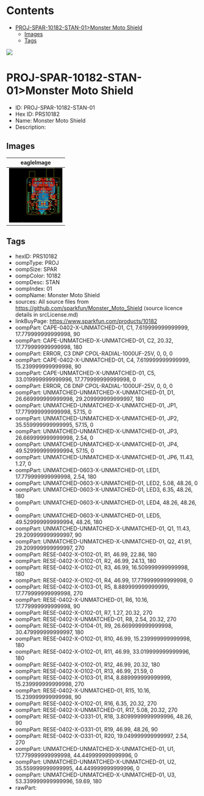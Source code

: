 



Contents
========

* [PROJ-SPAR-10182-STAN-01>Monster Moto Shield](#proj-spar-10182-stan-01monster-moto-shield)
	* [Images](#images)
	* [Tags](#tags)
  
![][im]
# PROJ-SPAR-10182-STAN-01>Monster Moto Shield

- ID: PROJ-SPAR-10182-STAN-01
- Hex ID: PRS10182
- Name: Monster Moto Shield
- Description: 

## Images
  
  

|eagleImage|
| :---: |
|[![eagleImage](eagleImage_140.png)](eagleImage_600.png)|

## Tags

- hexID: PRS10182
- oompType: PROJ
- oompSize: SPAR
- oompColor: 10182
- oompDesc: STAN
- oompIndex: 01
- oompName: Monster Moto Shield
- sources: All source files from https://github.com/sparkfun/Monster_Moto_Shield (source licence details in srcLicense.md)
- linkBuyPage: https://www.sparkfun.com/products/10182
- oompPart: CAPE-0402-X-UNMATCHED-01, C1, 7.619999999999999, 17.779999999999998, 90
- oompPart: CAPE-UNMATCHED-X-UNMATCHED-01, C2, 20.32, 17.779999999999998, 180
- oompPart: ERROR, C3 DNP CPOL-RADIAL-1000UF-25V, 0, 0, 0
- oompPart: CAPE-0402-X-UNMATCHED-01, C4, 7.619999999999999, 15.239999999999998, 90
- oompPart: CAPE-UNMATCHED-X-UNMATCHED-01, C5, 33.019999999999996, 17.779999999999998, 0
- oompPart: ERROR, C6 DNP CPOL-RADIAL-1000UF-25V, 0, 0, 0
- oompPart: UNMATCHED-UNMATCHED-X-UNMATCHED-01, D1, 26.669999999999998, 29.209999999999997, 180
- oompPart: UNMATCHED-UNMATCHED-X-UNMATCHED-01, JP1, 17.779999999999998, 57.15, 0
- oompPart: UNMATCHED-UNMATCHED-X-UNMATCHED-01, JP2, 35.559999999999995, 57.15, 0
- oompPart: UNMATCHED-UNMATCHED-X-UNMATCHED-01, JP3, 26.669999999999998, 2.54, 0
- oompPart: UNMATCHED-UNMATCHED-X-UNMATCHED-01, JP4, 49.529999999999994, 57.15, 0
- oompPart: UNMATCHED-UNMATCHED-X-UNMATCHED-01, JP6, 11.43, 1.27, 0
- oompPart: UNMATCHED-0603-X-UNMATCHED-01, LED1, 17.779999999999998, 2.54, 180
- oompPart: UNMATCHED-0603-X-UNMATCHED-01, LED2, 5.08, 48.26, 0
- oompPart: UNMATCHED-0603-X-UNMATCHED-01, LED3, 6.35, 48.26, 180
- oompPart: UNMATCHED-0603-X-UNMATCHED-01, LED4, 48.26, 48.26, 0
- oompPart: UNMATCHED-0603-X-UNMATCHED-01, LED5, 49.529999999999994, 48.26, 180
- oompPart: UNMATCHED-UNMATCHED-X-UNMATCHED-01, Q1, 11.43, 29.209999999999997, 90
- oompPart: UNMATCHED-UNMATCHED-X-UNMATCHED-01, Q2, 41.91, 29.209999999999997, 270
- oompPart: RESE-0402-X-O102-01, R1, 46.99, 22.86, 180
- oompPart: RESE-0402-X-O102-01, R2, 46.99, 24.13, 180
- oompPart: RESE-0402-X-O102-01, R3, 46.99, 16.509999999999998, 180
- oompPart: RESE-0402-X-O102-01, R4, 46.99, 17.779999999999998, 0
- oompPart: RESE-0402-X-O103-01, R5, 8.889999999999999, 17.779999999999998, 270
- oompPart: RESE-0402-X-UNMATCHED-01, R6, 10.16, 17.779999999999998, 90
- oompPart: RESE-0402-X-O102-01, R7, 1.27, 20.32, 270
- oompPart: RESE-0402-X-UNMATCHED-01, R8, 2.54, 20.32, 270
- oompPart: RESE-0402-X-O104-01, R9, 26.669999999999998, 30.479999999999997, 180
- oompPart: RESE-0402-X-O102-01, R10, 46.99, 15.239999999999998, 180
- oompPart: RESE-0402-X-O102-01, R11, 46.99, 33.019999999999996, 180
- oompPart: RESE-0402-X-O102-01, R12, 46.99, 20.32, 180
- oompPart: RESE-0402-X-O102-01, R13, 46.99, 21.59, 0
- oompPart: RESE-0402-X-O103-01, R14, 8.889999999999999, 15.239999999999998, 270
- oompPart: RESE-0402-X-UNMATCHED-01, R15, 10.16, 15.239999999999998, 90
- oompPart: RESE-0402-X-O102-01, R16, 6.35, 20.32, 270
- oompPart: RESE-0402-X-UNMATCHED-01, R17, 5.08, 20.32, 270
- oompPart: RESE-0402-X-O331-01, R18, 3.8099999999999996, 48.26, 90
- oompPart: RESE-0402-X-O331-01, R19, 46.99, 48.26, 90
- oompPart: RESE-0402-X-O331-01, R20, 19.049999999999997, 2.54, 270
- oompPart: UNMATCHED-UNMATCHED-X-UNMATCHED-01, U1, 17.779999999999998, 44.449999999999996, 0
- oompPart: UNMATCHED-UNMATCHED-X-UNMATCHED-01, U2, 35.559999999999995, 44.449999999999996, 0
- oompPart: UNMATCHED-UNMATCHED-X-UNMATCHED-01, U3, 53.339999999999996, 59.69, 180
- rawPart: 



[im]: eagleImage_450.png
